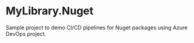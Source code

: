 # MyLibrary.Nuget
Sample project to demo CI/CD pipelines for Nuget packages using Azure DevOps project.
